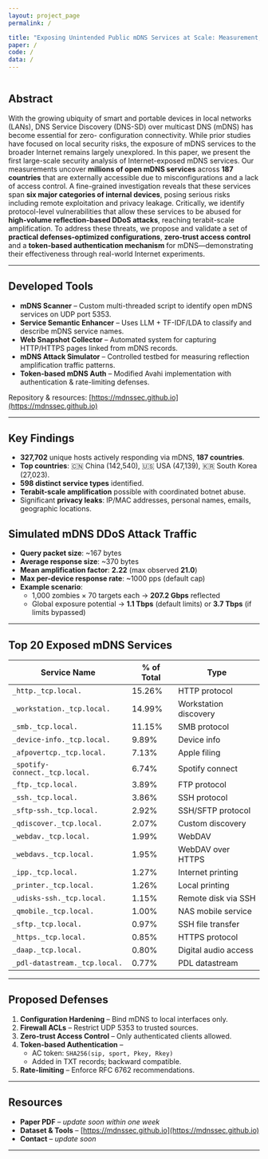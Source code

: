 ```yaml
---
layout: project_page
permalink: /

title: "Exposing Unintended Public mDNS Services at Scale: Measurement, Vulnerability Analysis, and Abuse Potential"
paper: /
code: /
data: /
---
```


<!-- Using HTML to center the abstract -->
<div class="columns is-centered has-text-centered">
    <div class="column is-four-fifths">
        <h2>Abstract</h2>
        <div class="content has-text-justified">
With the growing ubiquity of smart and portable devices in local networks (LANs), DNS Service Discovery (DNS-SD) over multicast DNS (mDNS) has become essential for zero- configuration connectivity.  
While prior studies have focused on local security risks, the exposure of mDNS services to the broader Internet remains largely unexplored.  In this paper, we present the first large-scale security analysis of Internet-exposed mDNS services.  Our measurements uncover <b>millions of open mDNS services</b> across <b>187 countries</b> that are externally accessible due to misconfigurations and a lack of access control.  A fine-grained investigation reveals that these services span <b>six major categories of internal devices</b>, posing serious risks including remote exploitation and privacy leakage.  Critically, we identify protocol-level vulnerabilities that allow these services to be abused for <b>high-volume reflection-based DDoS attacks</b>, reaching terabit-scale amplification.  To address these threats, we propose and validate a set of <b>practical defenses-optimized configurations</b>, <b>zero-trust access control</b> and a <b>token-based authentication mechanism</b> for mDNS—demonstrating their effectiveness through real-world Internet experiments.
        </div>
    </div>
</div>

---

## Developed Tools

- **mDNS Scanner** – Custom multi-threaded script to identify open mDNS services on UDP port 5353.
- **Service Semantic Enhancer** – Uses LLM + TF-IDF/LDA to classify and describe mDNS service names.
- **Web Snapshot Collector** – Automated system for capturing HTTP/HTTPS pages linked from mDNS records.
- **mDNS Attack Simulator** – Controlled testbed for measuring reflection amplification traffic patterns.
- **Token-based mDNS Auth** – Modified Avahi implementation with authentication & rate-limiting defenses.

Repository & resources: [https://mdnssec.github.io](https://mdnssec.github.io)

---

## Key Findings

- **327,702** unique hosts actively responding via mDNS, **187 countries**.
- **Top countries**: 🇨🇳 China (142,540), 🇺🇸 USA (47,139), 🇰🇷 South Korea (27,023).
- **598 distinct service types** identified.
- **Terabit-scale amplification** possible with coordinated botnet abuse.
- Significant **privacy leaks**: IP/MAC addresses, personal names, emails, geographic locations.

## Simulated mDNS DDoS Attack Traffic

- **Query packet size**: ~167 bytes  
- **Average response size**: ~370 bytes  
- **Mean amplification factor**: **2.22** (max observed **21.0**)  
- **Max per-device response rate**: ~1000 pps (default cap)  
- **Example scenario**:  
  - 1,000 zombies × 70 targets each → **207.2 Gbps** reflected  
  - Global exposure potential → **1.1 Tbps** (default limits) or **3.7 Tbps** (if limits bypassed)

---

## Top 20 Exposed mDNS Services

| Service Name                  | % of Total | Type |
|--------------------------------|------------|------|
| `_http._tcp.local.`            | 15.26%     | HTTP protocol |
| `_workstation._tcp.local.`     | 14.99%     | Workstation discovery |
| `_smb._tcp.local.`             | 11.15%     | SMB protocol |
| `_device-info._tcp.local.`     | 9.89%      | Device info |
| `_afpovertcp._tcp.local.`      | 7.13%      | Apple filing |
| `_spotify-connect._tcp.local.` | 6.74%      | Spotify connect |
| `_ftp._tcp.local.`             | 3.89%      | FTP protocol |
| `_ssh._tcp.local.`             | 3.86%      | SSH protocol |
| `_sftp-ssh._tcp.local.`        | 2.92%      | SSH/SFTP protocol |
| `_qdiscover._tcp.local.`       | 2.07%      | Custom discovery |
| `_webdav._tcp.local.`          | 1.99%      | WebDAV |
| `_webdavs._tcp.local.`         | 1.95%      | WebDAV over HTTPS |
| `_ipp._tcp.local.`             | 1.27%      | Internet printing |
| `_printer._tcp.local.`         | 1.26%      | Local printing |
| `_udisks-ssh._tcp.local.`      | 1.15%      | Remote disk via SSH |
| `_qmobile._tcp.local.`         | 1.00%      | NAS mobile service |
| `_sftp._tcp.local.`            | 0.97%      | SSH file transfer |
| `_https._tcp.local.`           | 0.85%      | HTTPS protocol |
| `_daap._tcp.local.`            | 0.80%      | Digital audio access |
| `_pdl-datastream._tcp.local.`  | 0.77%      | PDL datastream |

---

## Proposed Defenses

1. **Configuration Hardening** – Bind mDNS to local interfaces only.
2. **Firewall ACLs** – Restrict UDP 5353 to trusted sources.
3. **Zero-trust Access Control** – Only authenticated clients allowed.
4. **Token-based Authentication** –  
   - AC token: `SHA256(sip, sport, Pkey, Rkey)`  
   - Added in TXT records; backward compatible.
5. **Rate-limiting** – Enforce RFC 6762 recommendations.

---

## Resources

- **Paper PDF** – *update soon within one week*
- **Dataset & Tools** – [https://mdnssec.github.io](https://mdnssec.github.io)
- **Contact** – *update soon*

---
